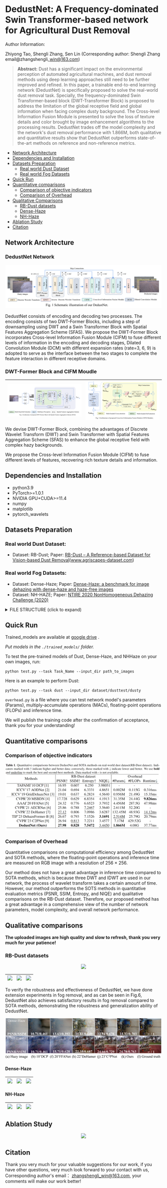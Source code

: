 # DedustNet: A Frequency-dominated Swin Transformer-based network for Agricultural Dust Removal

Author Information:

Zhiyong Tao, Shengli Zhang, Sen Lin (Corresponding author: Shengli Zhang  email@zhangshengli\_win@163.com)

>__Abstract:__ Dust has a significant impact on the environmental perception of automated agricultural machines, and dust removal methods using deep learning approaches still need to be further improved and refined. In this paper, a trainable end-to-end learning network (DedustNet) is specifically proposed to solve the real-world dust removal task. Specially, the frequency-dominated Swin Transformer-based block (DWT-Transformer Block) is proposed to address the limitation of the global receptive field and global information when facing complex dusty background. The Cross-level Information Fusion Module is presented to solve the loss of texture details and color brought by image enhancement algorithms to the processing results. DedustNet trades off the model complexity and the network's dust removal performance with 1.866M, both qualitative and quantitative results show that DedustNet outperforms state-of-the-art methods on reference and non-reference metrics.

* [Network Architecture](https://github.com/shengli666666/DedustNet#network-architecture)
* [Dependencies and Installation](https://github.com/shengli666666/DedustNet#Dependencies-and-Installation)
* [Datasets Preparation](https://github.com/shengli666666/DedustNet#Datasets-Preparation)
    * [Real world Dust Dataset ](https://github.com/shengli666666/DedustNet#Real-world-Dust-Dataset)
    * [Real world Fog Datasets](https://github.com/shengli666666/DedustNet#Real-world-Fog-Datasets)
* [Quick Run](https://github.com/shengli666666/DedustNet#Quick-Run)
* [Quantitative comparisons](https://github.com/shengli666666/DedustNet#Quantitative-comparisons)
    * [Comparison of objective indicators](https://github.com/shengli666666/DedustNet#Comparison-of-objective-indicators)
    * [Comparison of Overhead](https://github.com/shengli666666/DedustNet#Comparison-of-Overhead)
* [Qualitative Comparisons](https://github.com/shengli666666/DedustNet#Qualitative-Comparisons)
    * [RB-Dust datasets](https://github.com/shengli666666/DedustNet#RB-Dust-datasets)
    * [Dense-Haze](https://github.com/shengli666666/DedustNet#Dense-Haze)
    * [NH-Haze](https://github.com/shengli666666/DedustNet#NH-Haze)  
* [Ablation Study](https://github.com/shengli666666/DedustNet#Ablation-Study)
* [Citation](https://github.com/shengli666666/DedustNet#Citation)
   
## Network Architecture

### DedustNet Network

<center>
    <img src='network/networknew.png'>
</center>

DedustNet consists of encoding and decoding two processes. The encoding consists of two DWT-Former Blocks, including a step of downsampling using DWT and a Swin Transformer Block with Spatial Features Aggregation Scheme (SFAS). We propose the DWT-Former Block incorporates Cross-level Information Fusion Module (CIFM) to fuse different levels of information in the encoding and decoding stages, Dilated Convolution Module (DCM) with different expansion rates (rate=3, 6, 9) is adopted to serve as the interface between the two stages to complete the feature interaction in different receptive domains.

### DWT-Former Block and CIFM Moudle

|<img src="network/dwtnew.png">|<img src="network/cifmnew.png">|
|:-:|:-:|

We devise DWT-Former Block, combining the advantages of Discrete Wavelet Transform (DWT) and Swin Transformer with Spatial Features Aggregation Scheme (SFAS) to enhance the global receptive field with complex hazy backgrounds.

We propose the Cross-level Information Fusion Module (CIFM) to fuse different levels of features, recovering rich texture details and information.

## Dependencies and Installation

* python3.9
* PyTorch>=1.0.1
* NVIDIA GPU+CUDA>=11.4
* numpy
* matplotlib
* pytorch_wavelets
## Datasets Preparation

### Real world Dust Dataset:

* Dataset: RB-Dust; Paper: [RB-Dust – A Reference-based Dataset for Vision-based Dust Removal](https://arxiv.org/pdf/2306.07244.pdf)(www.agriscapes-dataset.com)

### Real world Fog Datasets:

* Dataset: Dense-Haze; Paper: [Dense-Haze: a benchmark for image dehazing with dense-haze and haze-free images](https://arxiv.org/pdf/1904.02904.pdf)
* Dataset: NH-HAZE; Paper: [NTIRE 2020 NonHomogeneous Dehazing Challenge (2020)](https://competitions.codalab.org/competitions/22236)
<details>
<summary> FILE STRUCTURE (click to expand) </summary>

```
    DedustNet
    |-- README.md
    |-- datasets
      |-- dust
          |-- dusty
              |-- *.png
          |-- clear
              |-- *.png
      |-- dense
          |-- hazy
              |-- *.png
          |-- clear
              |-- *.png
      |-- nhhaze
          |-- hazy
              |-- *.png
          |-- clear
              |-- *.png
```
</details>

## Quick Run

Trained_models are available at [google drive](https://drive.google.com/drive/my-drive?hl=zh-cn) .

*Put  models in the `./trained_models/` folder.*

To test the pre-trained models of Dust, Dense-Haze, and NHHaze on your own images, run:
```shell
python test.py --task Task_Name --input_dir path_to_images
```
Here is an example to perform Dust:

```shell
python test.py --task dust --input_dir dataset/dusttest/dusty
```
`overhead.py` is a file where you can test network model's parameters (Params), multiply-accumulate operations (MACs), floating-point operations (FLOPs) and inference time.

We will publish the training code after the confirmation of acceptance, thank you for your understanding!

## Quantitative comparisons

### Comparison of objective indicators

<center>
    <img src='images/Quantitative comparisons.png'>
</center>

### Comparison of Overhead

Quantitative comparisons on computational efficiency among DedustNet and SOTA methods, where the floating-point operations and inference time are measured on RGB image with a resolution of 256 × 256.

Our method does not have a great advantage in inference time compared to SOTA methods, which is because three DWT and IDWT are used in our network, the process of wavelet transform takes a certain amount of time. However, our method outperforms the SOTS methods in quantitative evaluation metrics (PSNR, SSIM, Entropy, and NIQE) and qualitative comparisons on the RB-Dust dataset. Therefore, our proposed method has a great advantage in a comprehensive view of the number of network parameters, model complexity, and overall network performance.

## Qualitative comparisons

__The uploaded images are high quality and slow to refresh, thank you very much for your patience!__

### RB-Dust datasets

<center>
    <img src='images/dustall.png'>
</center>

|<img src=".\images\dust1.gif">|<img src=".\images\dust2.gif">|<img src=".\images\dust3.gif">|
|:-:|:-:|:-:|

To verify the robustness and effectiveness of DedustNet, we have done extension experiments in fog removal, and as can be seen in Fig.6, DedustNet also achieves satisfactory results in fog removal compared to SOTA methods, demonstrating the robustness and generalization ability of DedustNet.

<center>
    <img src='images/haze.png'>
</center>

#### Dense-Haze

|<img src=".\images\dense1.gif">|<img src=".\images\dense4.gif">|<img src=".\images\dense5.gif">|
|:-:|:-:|:-:|


#### NH-Haze

|<img src=".\images\nh3.gif">|<img src=".\images\nh6.gif">|<img src=".\images\nh8.gif">|
|:-:|:-:|:-:|

## Ablation Study

<center>
    <img src='images/abalation.png'>
</center>

## Citation

Thank you very much for your valuable suggestions for our work, if you have other questions, very much look forward to your contact with us, Corresponding author's email： zhangshengli_win@163.com, your comments will make our work better!
